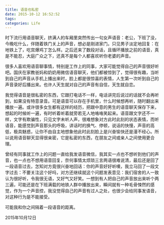 ```yaml
---
title: 语音也私密
date: 2015-10-12 16:52:52
tags:
categories: Life
---
```


时下流行用语音聊天，挤满人的车厢里突然传出一句女声语音：老公，下班了没，今晚吃什么，伴随着铁门关上的声音，想必是刚进家门。只见男子淡定地回复：在地铁上了，吃宫爆鸡丁怎么样。之后还来了数段对话，且循环播放之前的语音，真是不能忍，大庭广众之下，还真不是每个人都喜欢听你老婆的声音。

<!--more-->

很多人喜欢用语音聊事情，特别是工作上的同事，大家可能觉得自己的声音很好听吧。国庆在家教爸妈和奶奶用微信语音聊天，他们都被惊到了，觉得很有趣，当听到自己的声音从手机上播出来时，脸上都是很惊喜的表情，人生第一次听到自己的声音录好后播出来。也许人天生就对自己的声音有自信，天生就自恋。

我觉得语音是很私密的东西，它跟打电话不一样，电话讲完后说过的话就不会再听到，如果没有特意录音。可是语音可以存在手机里，什么时候想再听，随时翻出来播放一遍。或许很多女生都有这样的经历，把跟中意的男生的语音聊天保存下来，想起的时候听一遍，有时听着听着就旁若无人地咯咯笑起来。语音跟文字还不一样，文字有欺骗性，只见文字未听人声，很难想象对方此时此刻的状态表情，而听语音，能感觉到声音那头的呼吸，讲话时的换气、停顿，说话的快慢，声音的高低，极具魅惑，让你不由自主地想象他此时此刻脸上是兴奋愉快还是漫不经心。所以说用语音聊天显得很亲密，它是私密的东西，在朋友之间或亲人之间使用更合理。

曾经有同事就工作上的问题一直给我发语音微信，我其实一点也不想听到他们的声音，也一点也不想用语音回复，奈何事情太烦琐三言两语很难说清，最后还是回了一段语音过去，怎知对方竟很兴奋地回话：你的声音好好听噢，我立马回了一段文字过去：不要关注这个好吗，对方还继续就这个问题发表意见：我们宿舍的人一致认为很好听，令我很无语，又好气又好笑。一想到有人把自己的声音放出来听个两三遍，可能还是在下班满载的地铁人群中播放出来，瞬间就有一种毛骨悚然的感觉，作为一个声音控，我没觉得自己的声音有过人之处，也很少会给同事发语音，对这种行为是不能接受。

可能我和你之间隔着一段语音的距离。



2015年10月12日